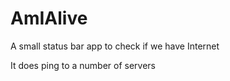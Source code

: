 # AmIAlive

A small status bar app to check if we have Internet

It does ping to a number of servers